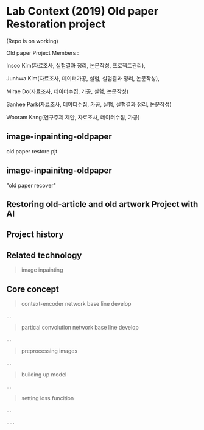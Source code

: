 # Lab Context (2019) Old paper Restoration project 
(Repo is on working)


Old paper Project Members : 

Insoo Kim(자료조사, 실험결과 정리, 논문작성, 프로젝트관리),

Junhwa Kim(자료조사, 데이터가공, 실험, 실험결과 정리, 논문작성),

Mirae Do(자료조사, 데이터수집, 가공, 실험, 논문작성)

Sanhee Park(자료조사, 데이터수집, 가공, 실험, 실험결과 정리, 논문작성)

Wooram Kang(연구주제 제안, 자료조사, 데이터수집, 가공)


## image-inpainting-oldpaper
old paper restore pjt

## image-inpainitng-oldpaper
"old paper recover"

## Restoring old-article and old artwork Project with AI

## Project history

## Related technology
> image inpainting

## Core concept
 > context-encoder network base line develop
 
 ...
 
 > partical convolution network base line develop
 
 ...
 
 > preprocessing images
 
 ...
 
 > building up model
 
 ...
 
 > setting loss funcition
 
 ...

.....
